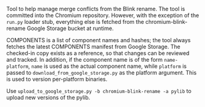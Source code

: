 Tool to help manage merge conflicts from the Blink rename. The tool is committed
into the Chromium repository. However, with the exception of the `run.py` loader
stub, everything else is fetched from the chromium-blink-rename Google Storage
bucket at runtime.

COMPONENTS is a list of component names and hashes; the tool always fetches the
latest COMPONENTS manifest from Google Storage. The checked-in copy exists as a
reference, so that changes can be reviewed and tracked. In addition, if the
component name is of the form `name-platform`, `name` is used as the actual
component name, while `platform` is passed to `download_from_google_storage.py`
as the platform argument. This is used to version per-platform binaries.

Use `upload_to_google_storage.py -b chromium-blink-rename -a pylib` to upload
new versions of the pylib.
